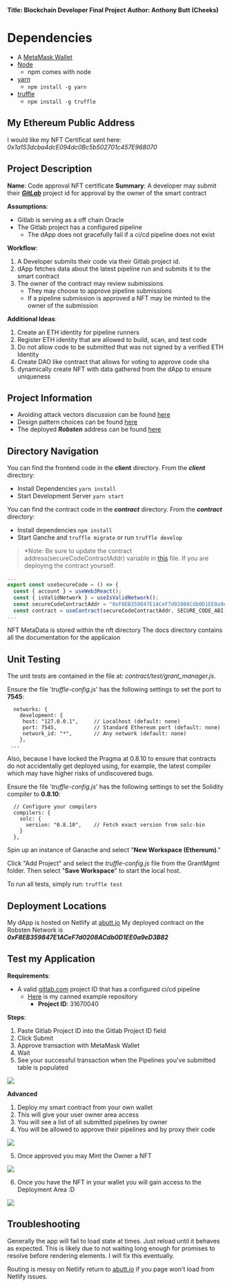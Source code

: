 **Title: Blockchain Developer Final Project**
**Author: Anthony Butt (Cheeks)**

# Dependencies
- A [MetaMask Wallet](https://metamask.io/download.html)
- [Node](https://nodejs.org/en/download/)
  - npm comes with node
- [yarn](https://classic.yarnpkg.com/lang/en/docs/install/#debian-stable)
  - `npm install -g yarn`
- [truffle](https://www.trufflesuite.com/docs/truffle/getting-started/installation)
  - `npm install -g truffle`
## My Ethereum Public Address
I would like my NFT Certificat sent here: *0x1a153dcba4dcE094dc0Bc5b502701c457E968070*

## Project Description
**Name**: Code approval NFT certificate
**Summary**: A developer may submit their [***GitLab***](https://gitlab.com) project id for approval by the owner of the smart contract

**Assumptions**:
 - Gitlab is serving as a off chain Oracle
 - The Gitlab project has a configured pipeline
   - The dApp does not gracefully fail if a ci/cd pipeline does not exist 

**Workflow**:
1. A Developer submits their code via their Gitlab project id.
1. dApp fetches data about the latest pipeline run and submits it to the smart contract
1. The owner of the contract may review submissions
   - They may choose to approve pipeline submissions
   - If a pipeline submission is approved a NFT may be minted to the owner of the submission  

**Additional Ideas**:
1. Create an ETH identity for pipeline runners
1. Register ETH identity that are allowed to build, scan, and test code
1. Do not allow code to be submitted that was not signed by a verified ETH Identity
1. Create DAO like contract that allows for voting to approve code sha
1. dynamically create NFT with data gathered from the dApp to ensure uniqueness

## Project Information
- Avoiding attack vectors discussion can be found [here](docs/common-attack-vectors.md)
- Design pattern choices can be found [here](docs/design-patterns.md)
- The deployed ***Robsten*** address can be found [here](docs/deployed_address.txt)

## Directory Navigation
You can find the frontend code in the **client** directory.
From the ***client*** directory:
- Install Dependencies `yarn install`
- Start Development Server `yarn start`

You can find the contract code in the ***contract*** directory.
From the ***contract*** directory:
- Install dependencies `npm install`
- Start Ganche and `truffle migrate` or run `truffle develop`

>*Note: Be sure to update the contract address(secureCodeContractAddr) variable in [this](client/src/hooks/useSecureCode.js) file. If you are deploying the contract yourself.
```javascript
...
export const useSecureCode = () => {
  const { account } = useWeb3React();
  const { isValidNetwork } = useIsValidNetwork();
  const secureCodeContractAddr = "0xF8EB359847E1ACeF7d0208ACdb0D1EE0a9eD3B82";
  const contract = useContract(secureCodeContractAddr, SECURE_CODE_ABI);
...
```

NFT MetaData is stored within the nft directory
The docs directory contains all the documentation for the applicaion
## Unit Testing

The unit tests are contained in the file at: *contract/test/grant_manager.js*.

Ensure the file '*truffle-config.js*' has the following settings to set the port to **7545**:

```
  networks: {
    development: {
     host: "127.0.0.1",     // Localhost (default: none)
     port: 7545,            // Standard Ethereum port (default: none)
     network_id: "*",       // Any network (default: none)
    },
 ...
```

Also, because I have locked the Pragma at 0.8.10 to ensure that contracts do not accidentally get deployed using, for example, the latest compiler which may have higher risks of undiscovered bugs.

Ensure the file '*truffle-config.js*' has the following settings to set the Solidity compiler to **0.8.10**:

```
  // Configure your compilers
  compilers: {
    solc: {
      version: "0.8.10",    // Fetch exact version from solc-bin 
    }
  },
```

Spin up an instance of Ganache and select "**New Workspace (Ethereum)**."

Click "Add Project" and select the *truffle-config.js* file from the GrantMgmt folder. Then select "**Save Workspace**" to start the local host.

To run all tests, simply run: `truffle test`

## Deployment Locations
My dApp is hosted on Netlify at [abutt.io](https://abutt.io)
My deployed contract on the Robsten Network is ***0xF8EB359847E1ACeF7d0208ACdb0D1EE0a9eD3B82***

## Test my Application
**Requirements**:
- A valid [gitlab.com](gitlab.com) project ID that has a configured ci/cd pipeline
  - [Here](https://gitlab.com/tonybutt/blockchain-demo-pipeline) is my canned example repository
    - **Project ID**: 31670040

**Steps**:
1. Paste Gitlab Project ID into the Gitlab Project ID field
2. Click Submit
3. Approve transaction with MetaMask Wallet
4. Wait
5. See your successful transaction when the Pipelines you've submitted table is populated

![](docs/screenshots/SubmitCode.png)

**Advanced**
1. Deploy my smart contract from your own wallet
2. This will give your user owner area access
3. You will see a list of all submitted pipelines by owner
4. You will be allowed to approve their pipelines and by proxy their code  

![](docs/screenshots/ApprovePipeline.png)

5. Once approved you may Mint the Owner a NFT

![](docs/screenshots/MintNFT.png)

6. Once you have the NFT in your wallet you will gain access to the Deployment Area :D

![](docs/screenshots/Deployment.png)

## Troubleshooting

Generally the app will fail to load state at times. Just reload until it behaves as expected. This is likely due to not waiting long enough for promises to resolve before rendering elements. I will fix this eventually.

Routing is messy on Netlify return to [abutt.io](abutt.io) if you page won't load from Netlify issues.
